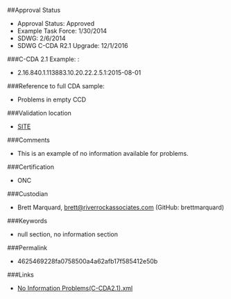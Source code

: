 ##Approval Status 

* Approval Status: Approved
* Example Task Force: 1/30/2014
* SDWG: 2/6/2014
* SDWG C-CDA R2.1 Upgrade: 12/1/2016    


###C-CDA 2.1 Example: 
: 

* 2.16.840.1.113883.10.20.22.2.5.1:2015-08-01

###Reference to full CDA sample:
* Problems in empty CCD


###Validation location

* [SITE](https://sitenv.org/c-cda-validator)


###Comments

* This is an example of no information available for problems.

###Certification

* ONC

###Custodian

* Brett Marquard, brett@riverrockassociates.com (GitHub: brettmarquard)

###Keywords

* null section, no information section


###Permalink 

* 4625469228fa0758500a4a62afb17f585412e50b

###Links 

* [No Information Problems(C-CDA2.1).xml](https://github.com/HL7/C-CDA-Examples/tree/master/General/No%20Section%20Information%20Problems/No%20Information%20Problems%28C-CDA2.1%29.xml)
